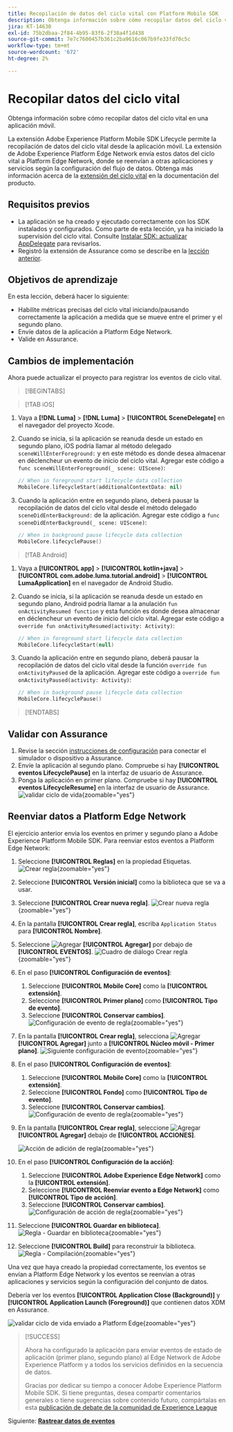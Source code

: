 ```yaml
---
title: Recopilación de datos del ciclo vital con Platform Mobile SDK
description: Obtenga información sobre cómo recopilar datos del ciclo vital en una aplicación móvil.
jira: KT-14630
exl-id: 75b2dbaa-2f84-4b95-83f6-2f38a4f1d438
source-git-commit: 7e7c7600457b361c2ba9616c067b9fe33fd70c5c
workflow-type: tm+mt
source-wordcount: '672'
ht-degree: 2%

---
```


# Recopilar datos del ciclo vital

Obtenga información sobre cómo recopilar datos del ciclo vital en una aplicación móvil.

La extensión Adobe Experience Platform Mobile SDK Lifecycle permite la recopilación de datos del ciclo vital desde la aplicación móvil. La extensión de Adobe Experience Platform Edge Network envía estos datos del ciclo vital a Platform Edge Network, donde se reenvían a otras aplicaciones y servicios según la configuración del flujo de datos. Obtenga más información acerca de la [extensión del ciclo vital](https://developer.adobe.com/client-sdks/documentation/lifecycle-for-edge-network/) en la documentación del producto.


## Requisitos previos

* La aplicación se ha creado y ejecutado correctamente con los SDK instalados y configurados. Como parte de esta lección, ya ha iniciado la supervisión del ciclo vital. Consulte [Instalar SDK: actualizar AppDelegate](install-sdks.md#update-appdelegate) para revisarlos.
* Registró la extensión de Assurance como se describe en la [lección anterior](install-sdks.md).

## Objetivos de aprendizaje

En esta lección, deberá hacer lo siguiente:

<!--
* Add lifecycle field group to the schema.
* -->
* Habilite métricas precisas del ciclo vital iniciando/pausando correctamente la aplicación a medida que se mueve entre el primer y el segundo plano.
* Envíe datos de la aplicación a Platform Edge Network.
* Valide en Assurance.

<!--
## Add lifecycle field group to schema

The Consumer Experience Event field group you added in the [previous lesson](create-schema.md) already contains the lifecycle fields, so you can skip this step. If you don't use Consumer Experience Event field group in your own app, you can add the lifecycle fields by doing the following:

1. Navigate to the schema interface as described in the [previous lesson](create-schema.md).
1. Open the **Luma Mobile App Event Schema** schema and select **[!UICONTROL Add]** next to Field groups.
    ![select add](assets/lifecycle-add.png){zoomable="yes"}
1. In the search bar, enter "lifecycle".
1. Select the checkbox next to **[!UICONTROL AEP Mobile Lifecycle Details]**.
1. Select **[!UICONTROL Add field groups]**.
    ![add field group](assets/lifecycle-lifecycle-field-group.png){zoomable="yes"}
1. Select **[!UICONTROL Save]**.
    ![save](assets/lifecycle-lifecycle-save.png){zoomable="yes"}
-->

## Cambios de implementación

Ahora puede actualizar el proyecto para registrar los eventos de ciclo vital.

>[!BEGINTABS]

>[!TAB iOS]

1. Vaya a **[!DNL Luma]** > **[!DNL Luma]** > **[!UICONTROL SceneDelegate]** en el navegador del proyecto Xcode.

1. Cuando se inicia, si la aplicación se reanuda desde un estado en segundo plano, iOS podría llamar al método delegado `sceneWillEnterForeground:` y en este método es donde desea almacenar en déclencheur un evento de inicio del ciclo vital. Agregar este código a `func sceneWillEnterForeground(_ scene: UIScene)`:

   ```swift
   // When in foreground start lifecycle data collection
   MobileCore.lifecycleStart(additionalContextData: nil)
   ```

1. Cuando la aplicación entre en segundo plano, deberá pausar la recopilación de datos del ciclo vital desde el método delegado `sceneDidEnterBackground:` de la aplicación. Agregar este código a `func sceneDidEnterBackground(_ scene: UIScene)`:

   ```swift
   // When in background pause lifecycle data collection
   MobileCore.lifecyclePause()
   ```

>[!TAB Android]

1. Vaya a **[!UICONTROL app]** > **[!UICONTROL kotlin+java]** > **[!UICONTROL com.adobe.luma.tutorial.android]** > **[!UICONTROL LumaApplication]** en el navegador de Android Studio.

1. Cuando se inicia, si la aplicación se reanuda desde un estado en segundo plano, Android podría llamar a la anulación `fun onActivityResumed function` y esta función es donde desea almacenar en déclencheur un evento de inicio del ciclo vital. Agregar este código a `override fun onActivityResumed(activity: Activity)`:

   ```kotlin
   // When in foreground start lifecycle data collection
   MobileCore.lifecycleStart(null)
   ```

1. Cuando la aplicación entre en segundo plano, deberá pausar la recopilación de datos del ciclo vital desde la función `override fun onActivityPaused` de la aplicación. Agregar este código a `override fun onActivityPaused(activity: Activity)`:

   ```kotlin
   // When in background pause lifecycle data collection
   MobileCore.lifecyclePause()
   ```

>[!ENDTABS]


## Validar con Assurance

1. Revise la sección [instrucciones de configuración](assurance.md#connecting-to-a-session) para conectar el simulador o dispositivo a Assurance.
1. Envíe la aplicación al segundo plano. Compruebe si hay **[!UICONTROL eventos LifecyclePause]** en la interfaz de usuario de Assurance.
1. Ponga la aplicación en primer plano. Compruebe si hay **[!UICONTROL eventos LifecycleResume]** en la interfaz de usuario de Assurance.
   ![validar ciclo de vida](assets/lifecycle-lifecycle-assurance.png){zoomable="yes"}


## Reenviar datos a Platform Edge Network

El ejercicio anterior envía los eventos en primer y segundo plano a Adobe Experience Platform Mobile SDK. Para reenviar estos eventos a Platform Edge Network:

1. Seleccione **[!UICONTROL Reglas]** en la propiedad Etiquetas.
   ![Crear regla](assets/rule-create.png){zoomable="yes"}
1. Seleccione **[!UICONTROL Versión inicial]** como la biblioteca que se va a usar.
1. Seleccione **[!UICONTROL Crear nueva regla]**.
   ![Crear nueva regla](assets/rules-create-new.png){zoomable="yes"}
1. En la pantalla **[!UICONTROL Crear regla]**, escriba `Application Status` para **[!UICONTROL Nombre]**.
1. Seleccione ![Agregar](https://spectrum.adobe.com/static/icons/workflow_18/Smock_AddCircle_18_N.svg) **[!UICONTROL Agregar]** por debajo de **[!UICONTROL EVENTOS]**.
   ![Cuadro de diálogo Crear regla](assets/rule-create-name.png){zoomable="yes"}
1. En el paso **[!UICONTROL Configuración de eventos]**:
   1. Seleccione **[!UICONTROL Mobile Core]** como la **[!UICONTROL extensión]**.
   1. Seleccione **[!UICONTROL Primer plano]** como **[!UICONTROL Tipo de evento]**.
   1. Seleccione **[!UICONTROL Conservar cambios]**.
      ![Configuración de evento de regla](assets/rule-event-configuration.png){zoomable="yes"}
1. En la pantalla **[!UICONTROL Crear regla]**, selecciona ![Agregar](https://spectrum.adobe.com/static/icons/workflow_18/Smock_AddCircle_18_N.svg) **[!UICONTROL Agregar]** junto a **[!UICONTROL Núcleo móvil - Primer plano]**.
   ![Siguiente configuración de evento](assets/rule-event-configuration-next.png){zoomable="yes"}
1. En el paso **[!UICONTROL Configuración de eventos]**:
   1. Seleccione **[!UICONTROL Mobile Core]** como la **[!UICONTROL extensión]**.
   1. Seleccione **[!UICONTROL Fondo]** como **[!UICONTROL Tipo de evento]**.
   1. Seleccione **[!UICONTROL Conservar cambios]**.
      ![Configuración de evento de regla](assets/rule-event-configuration-background.png){zoomable="yes"}
1. En la pantalla **[!UICONTROL Crear regla]**, seleccione ![Agregar](https://spectrum.adobe.com/static/icons/workflow_18/Smock_AddCircle_18_N.svg) **[!UICONTROL Agregar]** debajo de **[!UICONTROL ACCIONES]**.

   ![Acción de adición de regla](assets/rule-action-button.png){zoomable="yes"}

1. En el paso **[!UICONTROL Configuración de la acción]**:
   1. Seleccione **[!UICONTROL Adobe Experience Edge Network]** como la **[!UICONTROL extensión]**.
   1. Seleccione **[!UICONTROL Reenviar evento a Edge Network]** como **[!UICONTROL Tipo de acción]**.
   1. Seleccione **[!UICONTROL Conservar cambios]**.
      ![Configuración de acción de regla](assets/rule-action-configuration.png){zoomable="yes"}
1. Seleccione **[!UICONTROL Guardar en biblioteca]**.
   ![Regla - Guardar en biblioteca](assets/rule-save-to-library.png){zoomable="yes"}
1. Seleccione **[!UICONTROL Build]** para reconstruir la biblioteca.
   ![Regla - Compilación](assets/rule-build.png){zoomable="yes"}

Una vez que haya creado la propiedad correctamente, los eventos se envían a Platform Edge Network y los eventos se reenvían a otras aplicaciones y servicios según la configuración del conjunto de datos.

Debería ver los eventos **[!UICONTROL Application Close (Background)]** y **[!UICONTROL Application Launch (Foreground)]** que contienen datos XDM en Assurance.

![validar ciclo de vida enviado a Platform Edge](assets/lifecycle-edge-assurance.png){zoomable="yes"}

>[!SUCCESS]
>
>Ahora ha configurado la aplicación para enviar eventos de estado de aplicación (primer plano, segundo plano) al Edge Network de Adobe Experience Platform y a todos los servicios definidos en la secuencia de datos.
>
> Gracias por dedicar su tiempo a conocer Adobe Experience Platform Mobile SDK. Si tiene preguntas, desea compartir comentarios generales o tiene sugerencias sobre contenido futuro, compártalas en esta [publicación de debate de la comunidad de Experience League](https://experienceleaguecommunities.adobe.com/t5/adobe-experience-platform-data/tutorial-discussion-implement-adobe-experience-cloud-in-mobile/td-p/443796)

Siguiente: **[Rastrear datos de eventos](events.md)**
